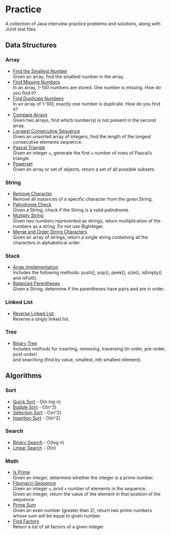 # Practice
A collection of Java interview practice problems and solutions, along with JUnit test files.

## Data Structures

### Array

 - [Find the Smallest Number](/src/array/FindSmallestNum.java)  
   Given an array, find the smallest number in the array.
 - [Find Missing Numbers](/src/array/FindMissingNum.java)  
   In an array, 1-100 numbers are stored. One number is missing. How do you find
it?
 - [Find Duplicate Numbers](/src/array/FindDuplicateNum.java)  
   In an array of 1-100, exactly one number is duplicate. How do you find it?
 - [Compare Arrays](/src/array/CompareArrays.java)  
   Given two arrays, find which number(s) is not present in the second array.
 - [Longest Consecutive Sequence](/src/array/LongestConsecutiveSequence.java)  
   Given an unsorted array of integers, find the length of the longest consecutive elements sequence.
 - [Pascal Triangle](/src/array/PascalTriangleRows.java)  
   Given an integer `x`, generate the first `x` number of rows of Pascal’s triangle.
 - [Powerset](/src/array/Powerset.java)  
   Given an array or set of objects, return a set of all possible subsets.
 
### String

 - [Remove Character](/src/string/RemoveChar.java)  
   Remove all instances of a specific character from the given String.
 - [Palindrome Check](/src/string/PalindromeCheck.java)  
   Given a String, check if the String is a valid palindrome.
 - [Multiply String](/src/string/MultiplyString.java)  
   Given two numbers represented as strings, return multiplication of the numbers as a string. Do not use BigInteger.
 - [Merge and Order String Characters](/src/string/MergeAndOrderStringChars.java)  
   Given an array of strings, return a single string containing all the characters in alphabetical order.

### Stack

 - [Array Implementation](/src/stack/StackArray.java)  
   Includes the following methods: push(), pop(), peek(), size(), isEmpty() and isFull().
 - [Balanced Parentheses](/src/stack/BalancedParentheses.java)  
   Given a String, determine if the parentheses have pairs and are in order.

### Linked List
 - [Reverse Linked List](/src/linkedlist/ReverseLinkedList.java)  
   Reverse a singly linked list.

### Tree

 - [Binary Tree](/src/tree/BinaryTree.java)  
   Includes methods for inserting, removing, traversing (in order, pre-order, post-order)  
   and searching (find by value, smallest, nth smallest element).  
 
## Algorithms

### Sort

 - [Quick Sort](/src/sort/QuickSort.java) - O(n log n)
 - [Bubble Sort](/src/sort/BubbleSort.java) - O(n^2)
 - [Selection Sort](/src/sort/SelectionSort.java) - O(n^2)
 - [Insertion Sort](/src/sort/InsertionSort.java) - O(n^2)
 
### Search

 - [Binary Search](/src/search/BinarySearch.java) - O(log n)
 - [Linear Search](/src/search/LinearSearch.java) - O(n)

### Math

 - [Is Prime](/src/math/IsPrime.java)  
   Given an integer, determine whether the integer is a prime number.
 - [Fibonacci Sequence](/src/math/FibonacciSequence.java)  
   Given an integer `x`, print `x` number of elements in the sequence.  
   Given an integer, return the value of the element in that position of the sequence.
 - [Prime Sum](/src/math/PrimeSum.java)  
   Given an even number (greater than 2), return two prime numbers whose sum will be equal to given number.  
 - [Find Factors](/src/math/FindFactors.java)  
   Return a list of all factors of a given integer.

